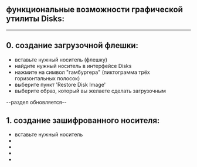 

## функциональные возможности графической утилиты Disks:
----------------

## 0. создание загрузочной флешки:
* вставьте нужный носитель (флешку)
* найдите нужный носитель в интерфейсе Disks
* нажмите на символ "гамбургера" (пиктограмма трёх горизонтальных полосок)
* выберите пункт 'Restore Disk Image'
* выберите образ, который вы желаете сделать загрузочным

--раздел обновляется-- 


## 1. создание зашифрованного носителя:
* вставьте нужный носитель
* 
* 
* 
* 
